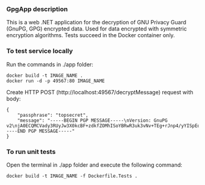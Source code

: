 ### GpgApp description

This is a web .NET application for the decryption of GNU Privacy Guard (GnuPG, GPG) encrypted data.
Used for data encrypted with symmetric encryption algorithms.
Tests succeed in the Docker container only.

### To test service locally
Run the commands in ./app folder:
    
    docker build -t IMAGE_NAME .
    docker run -d -p 49567:80 IMAGE_NAME

Create HTTP POST (http://localhost:49567/decryptMessage) request with body:

    {
        "passphrase": "topsecret",
        "message": "-----BEGIN PGP MESSAGE-----\nVersion: GnuPG v2\njA0ECQMCVady3RUyJw3X0kcBF+zdkfZOMhISoYBRwR3uk3vNv+TEg+rJnp4/yYISpEoI2S82cDiCNBIVAYWB8WKPtH2R2YSussKhpSJ4mFgqyOA01uwroA==\n=KvJQ\n-----END PGP MESSAGE-----"
    }

### To run unit tests

Open the terminal in ./app folder and execute the following command:

    docker build -t IMAGE_NAME -f Dockerfile.Tests .


